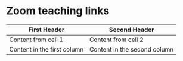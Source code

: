 # Zoom teaching links

First Header | Second Header
------------ | -------------
Content from cell 1 | Content from cell 2
Content in the first column | Content in the second column
